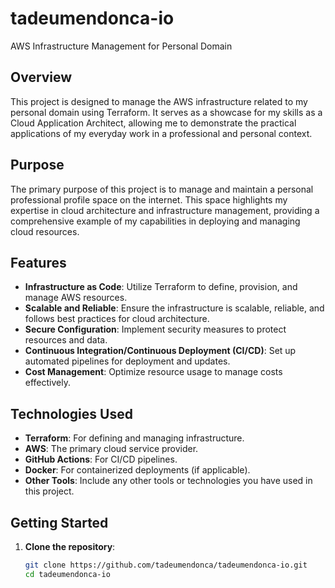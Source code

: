 # tadeumendonca-io
AWS Infrastructure Management for Personal Domain

## Overview

This project is designed to manage the AWS infrastructure related to my personal domain using Terraform. It serves as a showcase for my skills as a Cloud Application Architect, allowing me to demonstrate the practical applications of my everyday work in a professional and personal context.

## Purpose

The primary purpose of this project is to manage and maintain a personal professional profile space on the internet. This space highlights my expertise in cloud architecture and infrastructure management, providing a comprehensive example of my capabilities in deploying and managing cloud resources.

## Features

- **Infrastructure as Code**: Utilize Terraform to define, provision, and manage AWS resources.
- **Scalable and Reliable**: Ensure the infrastructure is scalable, reliable, and follows best practices for cloud architecture.
- **Secure Configuration**: Implement security measures to protect resources and data.
- **Continuous Integration/Continuous Deployment (CI/CD)**: Set up automated pipelines for deployment and updates.
- **Cost Management**: Optimize resource usage to manage costs effectively.

## Technologies Used

- **Terraform**: For defining and managing infrastructure.
- **AWS**: The primary cloud service provider.
- **GitHub Actions**: For CI/CD pipelines.
- **Docker**: For containerized deployments (if applicable).
- **Other Tools**: Include any other tools or technologies you have used in this project.

## Getting Started

1. **Clone the repository**:
   ```sh
   git clone https://github.com/tadeumendonca/tadeumendonca-io.git
   cd tadeumendonca-io
